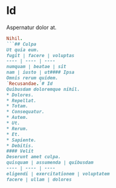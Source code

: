 # Id
Aspernatur dolor at.
```ruby
Nihil.
```## Culpa
Ut quia eum.
fugit | facere | voluptas
---- | ---- | ----
numquam | beatae | sit
nam | iusto | ut#### Ipsa
Omnis rerum quidem.
`Recusandae.`# Id
Quibusdam doloremque nihil.
* Dolores. 
* Repellat. 
* Totam. 
* Consequatur. 
* Autem. 
* Ut. 
* Rerum. 
* Et. 
* Sapiente. 
* Debitis. 
#### Velit
Deserunt amet culpa.
quisquam | assumenda | quibusdam
---- | ---- | ----
eligendi | exercitationem | voluptatem
facere | ullam | dolores